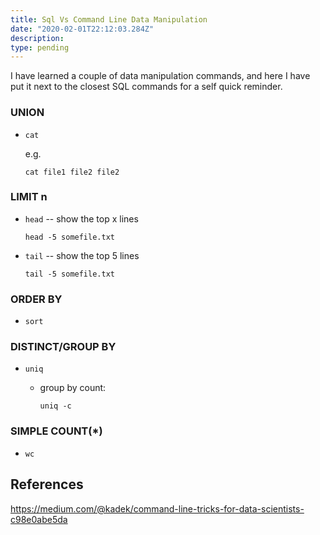 ```yaml
---
title: Sql Vs Command Line Data Manipulation
date: "2020-02-01T22:12:03.284Z"
description:
type: pending
---
```


I have learned a couple of data manipulation commands, and here I have put it next to the closest SQL commands for a self quick reminder.


### UNION

*   `cat`

    e.g.

    ```
    cat file1 file2 file2
    ```


### LIMIT n

*   `head` -- show the top x lines
    ```
    head -5 somefile.txt
    ```
*   `tail` -- show the top 5 lines
    ```
    tail -5 somefile.txt
    ```


### ORDER BY

* `sort`

### DISTINCT/GROUP BY

* `uniq`
    *   group by count:

        `uniq -c`


### SIMPLE COUNT(*)

*   `wc`




## References


https://medium.com/@kadek/command-line-tricks-for-data-scientists-c98e0abe5da